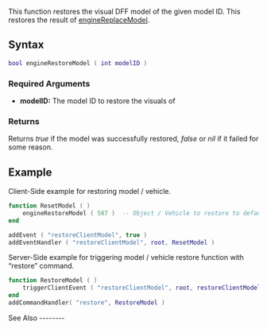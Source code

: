 This function restores the visual DFF model of the given model ID. This restores the result of [engineReplaceModel](/docs/engineReplaceModel.md "wikilink").

Syntax
------

``` lua
bool engineRestoreModel ( int modelID )
```

### Required Arguments

-   **modelID:** The model ID to restore the visuals of

### Returns

Returns *true* if the model was successfully restored, *false* or *nil* if it failed for some reason.

Example
-------

<section name="Client" class="client" show="true">
Client-Side example for restoring model / vehicle.

``` lua
function ResetModel ( )
    engineRestoreModel ( 587 )  -- Object / Vehicle to restore to default GTA one.
end

addEvent ( "restoreClientModel", true )
addEventHandler ( "restoreClientModel", root, ResetModel )
```

</section>
<section name="Server" class="server" show="true">
Server-Side example for triggering model / vehicle restore function with “restore” command.

``` lua
function RestoreModel ( )
    triggerClientEvent ( "restoreClientModel", root, restoreClientModel )
end
addCommandHandler( "restore", RestoreModel )
```

</section>
See Also
--------

